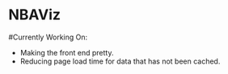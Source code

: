 # NBAViz


#Currently Working On:

- Making the front end pretty.
- Reducing page load time for data that has not been cached.
